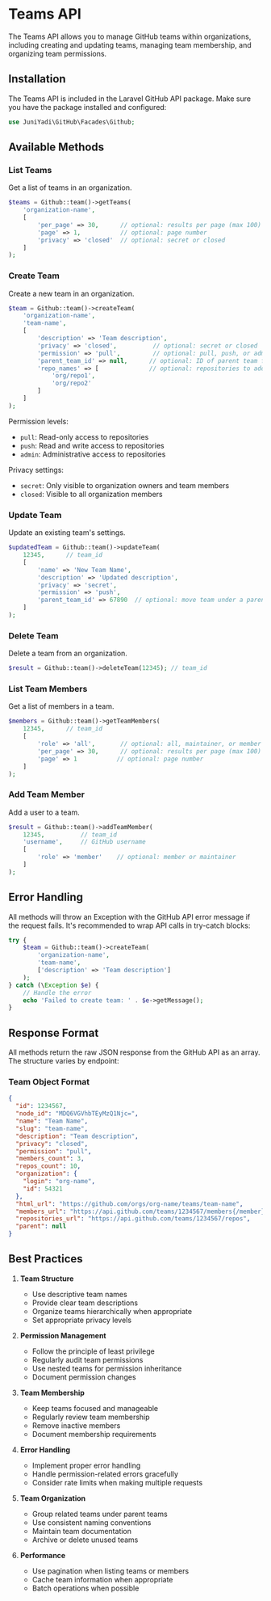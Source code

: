# Teams API

The Teams API allows you to manage GitHub teams within organizations, including creating and updating teams, managing team membership, and organizing team permissions.

## Installation

The Teams API is included in the Laravel GitHub API package. Make sure you have the package installed and configured:

```php
use JuniYadi\GitHub\Facades\Github;
```

## Available Methods

### List Teams

Get a list of teams in an organization.

```php
$teams = Github::team()->getTeams(
    'organization-name',
    [
        'per_page' => 30,      // optional: results per page (max 100)
        'page' => 1,           // optional: page number
        'privacy' => 'closed'  // optional: secret or closed
    ]
);
```

### Create Team

Create a new team in an organization.

```php
$team = Github::team()->createTeam(
    'organization-name',
    'team-name',
    [
        'description' => 'Team description',
        'privacy' => 'closed',          // optional: secret or closed
        'permission' => 'pull',         // optional: pull, push, or admin
        'parent_team_id' => null,      // optional: ID of parent team for nested teams
        'repo_names' => [              // optional: repositories to add
            'org/repo1',
            'org/repo2'
        ]
    ]
);
```

Permission levels:

- `pull`: Read-only access to repositories
- `push`: Read and write access to repositories
- `admin`: Administrative access to repositories

Privacy settings:

- `secret`: Only visible to organization owners and team members
- `closed`: Visible to all organization members

### Update Team

Update an existing team's settings.

```php
$updatedTeam = Github::team()->updateTeam(
    12345,      // team_id
    [
        'name' => 'New Team Name',
        'description' => 'Updated description',
        'privacy' => 'secret',
        'permission' => 'push',
        'parent_team_id' => 67890  // optional: move team under a parent team
    ]
);
```

### Delete Team

Delete a team from an organization.

```php
$result = Github::team()->deleteTeam(12345); // team_id
```

### List Team Members

Get a list of members in a team.

```php
$members = Github::team()->getTeamMembers(
    12345,      // team_id
    [
        'role' => 'all',       // optional: all, maintainer, or member
        'per_page' => 30,      // optional: results per page (max 100)
        'page' => 1           // optional: page number
    ]
);
```

### Add Team Member

Add a user to a team.

```php
$result = Github::team()->addTeamMember(
    12345,          // team_id
    'username',     // GitHub username
    [
        'role' => 'member'    // optional: member or maintainer
    ]
);
```

## Error Handling

All methods will throw an Exception with the GitHub API error message if the request fails. It's recommended to wrap API calls in try-catch blocks:

```php
try {
    $team = Github::team()->createTeam(
        'organization-name',
        'team-name',
        ['description' => 'Team description']
    );
} catch (\Exception $e) {
    // Handle the error
    echo 'Failed to create team: ' . $e->getMessage();
}
```

## Response Format

All methods return the raw JSON response from the GitHub API as an array. The structure varies by endpoint:

### Team Object Format

```json
{
  "id": 1234567,
  "node_id": "MDQ6VGVhbTEyMzQ1Njc=",
  "name": "Team Name",
  "slug": "team-name",
  "description": "Team description",
  "privacy": "closed",
  "permission": "pull",
  "members_count": 3,
  "repos_count": 10,
  "organization": {
    "login": "org-name",
    "id": 54321
  },
  "html_url": "https://github.com/orgs/org-name/teams/team-name",
  "members_url": "https://api.github.com/teams/1234567/members{/member}",
  "repositories_url": "https://api.github.com/teams/1234567/repos",
  "parent": null
}
```

## Best Practices

1. **Team Structure**

   - Use descriptive team names
   - Provide clear team descriptions
   - Organize teams hierarchically when appropriate
   - Set appropriate privacy levels

2. **Permission Management**

   - Follow the principle of least privilege
   - Regularly audit team permissions
   - Use nested teams for permission inheritance
   - Document permission changes

3. **Team Membership**

   - Keep teams focused and manageable
   - Regularly review team membership
   - Remove inactive members
   - Document membership requirements

4. **Error Handling**

   - Implement proper error handling
   - Handle permission-related errors gracefully
   - Consider rate limits when making multiple requests

5. **Team Organization**

   - Group related teams under parent teams
   - Use consistent naming conventions
   - Maintain team documentation
   - Archive or delete unused teams

6. **Performance**
   - Use pagination when listing teams or members
   - Cache team information when appropriate
   - Batch operations when possible
